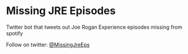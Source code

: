 # Missing JRE Episodes
Twitter bot that tweets out Joe Rogan Experience episodes missing from spotify

Follow on twitter: [@MissingJreEps](https://twitter.com/MissingJreEps)